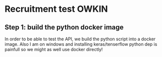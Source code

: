 # Recruitment test OWKIN

## Step 1: build the python docker image

In order to be able to test the API, we build the python script into a docker image. Also I am on windows and installing keras/tenserflow python dep is painfull so we might as well use docker directly!